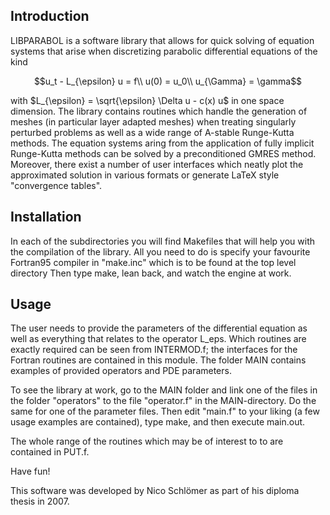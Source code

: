 ## Introduction

LIBPARABOL is a software library that allows for quick solving of equation
systems that arise when discretizing parabolic differential equations of the
kind
```math
u_t - L_{\epsilon} u = f\\
u(0)        = u_0\\
u_{\Gamma}  = \gamma
```
with $`L_{\epsilon} = \sqrt{\epsilon} \Delta u - c(x) u`$ in one space dimension.
The library contains routines which handle the generation
of meshes (in particular layer adapted meshes) when treating singularly perturbed
problems as well as a wide range of A-stable Runge-Kutta methods. The
equation systems aring from the application of fully implicit Runge-Kutta
methods can be solved by a preconditioned GMRES method. Moreover, there
exist a number of user interfaces which neatly plot the approximated solution
in various formats or generate LaTeX style "convergence tables".


## Installation
In each of the subdirectories you will find Makefiles that will help you with
the compilation of the library. All you need to do is specify your favourite
Fortran95 compiler in "make.inc" which is to be found at the top level directory
Then type make, lean back, and watch the engine at work.


## Usage
The user needs to provide the parameters of the differential equation as well 
as everything that relates to the operator L_eps. Which routines are exactly
required can be seen from INTERMOD.f; the interfaces for the Fortran routines
are contained in this module.
The folder MAIN contains examples of provided operators and PDE parameters.

To see the library at work, go to the MAIN folder and link one of the files
in the folder "operators" to the file "operator.f" in the MAIN-directory. Do
the same for one of the parameter files. Then edit "main.f" to your liking
(a few usage examples are contained), type make, and then execute main.out.

The whole range of the routines which may be of interest to to are contained
in PUT.f.

Have fun!


This software was developed by Nico Schlömer as part of his diploma thesis in 2007.
